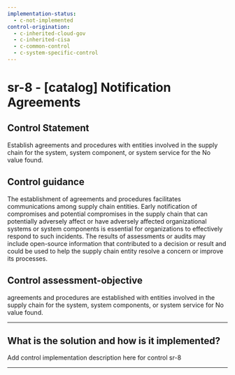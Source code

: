 ```yaml
---
implementation-status:
  - c-not-implemented
control-origination:
  - c-inherited-cloud-gov
  - c-inherited-cisa
  - c-common-control
  - c-system-specific-control
---
```


# sr-8 - \[catalog\] Notification Agreements

## Control Statement

Establish agreements and procedures with entities involved in the supply chain for the system, system component, or system service for the No value found.

## Control guidance

The establishment of agreements and procedures facilitates communications among supply chain entities. Early notification of compromises and potential compromises in the supply chain that can potentially adversely affect or have adversely affected organizational systems or system components is essential for organizations to effectively respond to such incidents. The results of assessments or audits may include open-source information that contributed to a decision or result and could be used to help the supply chain entity resolve a concern or improve its processes.

## Control assessment-objective

agreements and procedures are established with entities involved in the supply chain for the system, system components, or system service for No value found.

______________________________________________________________________

## What is the solution and how is it implemented?

Add control implementation description here for control sr-8

______________________________________________________________________
